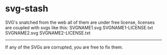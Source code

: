 # svg-stash
SVG's snatched from the web all of them are under free license, licenses are coupled with svgs like this:
    SVGNAME1.svg
    SVGNAME1-LICENSE.txt
    SVGNAME2.svg
    SVGNAME2-LICENSE.txt

---

If any of the SVGs are corrupted, you are free to fix them.
